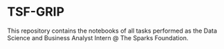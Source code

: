 # TSF-GRIP
This repository contains the notebooks of all tasks performed as the Data Science and Business Analyst Intern @ The Sparks Foundation.

